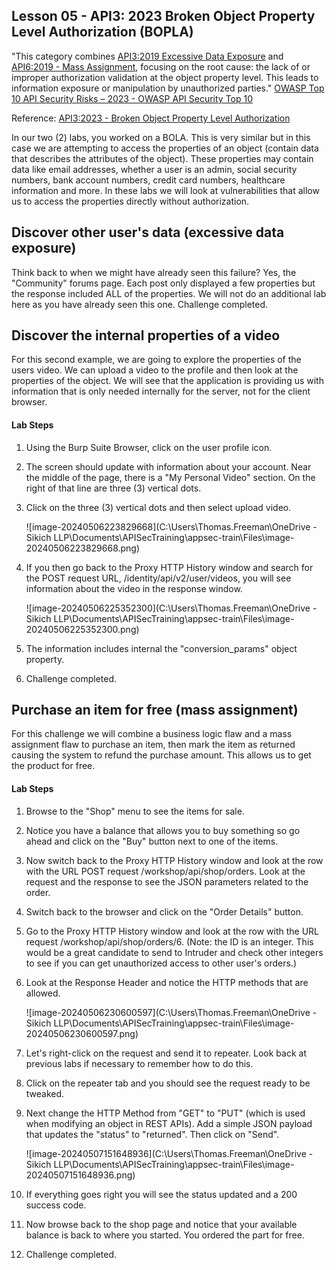 ## Lesson 05 - API3: 2023 Broken Object Property Level Authorization (BOPLA)

"This category combines [API3:2019 Excessive Data Exposure](https://owasp.org/API-Security/editions/2019/en/0xa3-excessive-data-exposure/) and [API6:2019 - Mass Assignment](https://owasp.org/API-Security/editions/2019/en/0xa6-mass-assignment/), focusing on the root cause: the lack of or improper authorization validation at the object property level. This leads to information exposure or manipulation by unauthorized parties."
[OWASP Top 10 API Security Risks – 2023 - OWASP API Security Top 10](https://owasp.org/API-Security/editions/2023/en/0x11-t10/)

Reference: [API3:2023 - Broken Object Property Level Authorization](https://owasp.org/API-Security/editions/2023/en/0xa3-broken-object-property-level-authorization/)

In our two (2) labs, you worked on a BOLA. This is very similar but in this case we are attempting to access the properties of an object (contain data that describes the attributes of the object). These properties may contain data like email addresses, whether a user is an admin, social security numbers, bank account numbers, credit card numbers, healthcare information and more. In these labs we will look at vulnerabilities that allow us to access the properties directly without authorization.

## Discover other user's data (excessive data exposure)

Think back to when we might have already seen this failure? Yes, the "Community" forums page. Each post only displayed a few properties but the response included ALL of the properties. We will not do an additional lab here as you have already seen this one. Challenge completed.

## Discover the internal properties of a video

For this second example, we are going to explore the properties of the users video. We can upload a video to the profile and then look at the properties of the object. We will see that the application is providing us with information that is only needed internally for the server, not for the client browser.

#### Lab Steps

1. Using the Burp Suite Browser, click on the user profile icon.

2. The screen should update with information about your account. Near the middle of the page, there is a "My Personal Video" section. On the right of that line are three (3) vertical dots.

3. Click on the three (3) vertical dots and then select upload video.

   ![image-20240506223829668](C:\Users\Thomas.Freeman\\OneDrive - Sikich LLP\Documents\APISecTraining\appsec-train\Files\image-20240506223829668.png)

4. If you then go back to the Proxy HTTP History window and search for the POST request URL, /identity/api/v2/user/videos, you will see information about the video in the response window.

   ![image-20240506225352300](C:\Users\Thomas.Freeman\\OneDrive - Sikich LLP\Documents\APISecTraining\appsec-train\Files\image-20240506225352300.png)

5. The information includes internal the "conversion_params" object property. 

6. Challenge completed.

## Purchase an item for free (mass assignment)

For this challenge we will combine a business logic flaw and a mass assignment flaw to purchase an item, then mark the item as returned causing the system to refund the purchase amount. This allows us to get the product for free.

#### Lab Steps

1. Browse to the "Shop" menu to see the items for sale.

2. Notice you have a balance that allows you to buy something so go ahead and click on the "Buy" button next to one of the items.

3. Now switch back to the Proxy HTTP History window and look at the row with the URL POST request /workshop/api/shop/orders. Look at the request and the response to see the JSON parameters related to the order.

4. Switch back to the browser and click on the "Order Details" button.

5. Go to the Proxy HTTP History window and look at the row with the URL request /workshop/api/shop/orders/6. (Note: the ID is an integer. This would be a great candidate to send to Intruder and check other integers to see if you can get unauthorized access to other user's orders.)

6. Look at the Response Header and notice the HTTP methods that are allowed.

   ![image-20240506230600597](C:\Users\Thomas.Freeman\\OneDrive - Sikich LLP\Documents\APISecTraining\appsec-train\Files\image-20240506230600597.png)

7. Let's right-click on the request and send it to repeater. Look back at previous labs if necessary to remember how to do this. 

8. Click on the repeater tab and you should see the request ready to be tweaked.

9. Next change the HTTP Method from "GET" to "PUT" (which is used when modifying an object in REST APIs). Add a simple JSON payload that updates the "status" to "returned". Then click on "Send".

   ![image-20240507151648936](C:\Users\Thomas.Freeman\\OneDrive - Sikich LLP\Documents\APISecTraining\appsec-train\Files\image-20240507151648936.png)

10. If everything goes right you will see the status updated and a 200 success code.

11. Now browse back to the shop page and notice that your available balance is back to where you started. You ordered the part for free.

12. Challenge completed.
